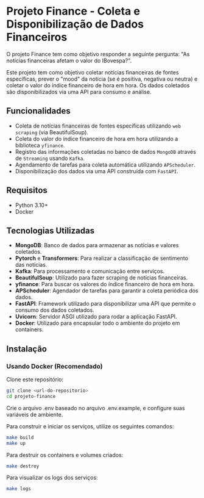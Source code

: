 # Projeto Finance - Coleta e Disponibilização de Dados Financeiros

O projeto Finance tem como objetivo responder a seguinte pergunta: "As notícias financeiras afetam o valor do IBovespa?".

Este projeto tem como objetivo coletar notícias financeiras de fontes específicas, prever o "mood" da notícia (se é positiva, negativa ou neutra) e coletar o valor do índice financeiro de hora em hora. Os dados coletados são disponibilizados via uma API para consumo e análise.


## Funcionalidades

- Coleta de notícias financeiras de fontes específicas utilizando `web scraping` (via BeautifulSoup).
- Coleta do valor do índice financeiro de hora em hora utilizando a biblioteca `yfinance`.
- Registro das informações coletadas no banco de dados `MongoDB` através de `Streaming` usando `Kafka`.
- Agendamento de tarefas para coleta automática utilizando `APScheduler`.
- Disponibilização dos dados via uma API construída com `FastAPI`.

## Requisitos

- Python 3.10+
- Docker

## Tecnologias Utilizadas

- **MongoDB**: Banco de dados para armazenar as notícias e valores coletados.
- **Pytorch** e **Transformers**: Para realizar a classificação de sentimento das notícias.
- **Kafka**: Para processamento e comunicação entre serviços.
- **BeautifulSoup**: Utilizado para fazer scraping de notícias financeiras.
- **yfinance**: Para buscar os valores do índice financeiro de hora em hora.
- **APScheduler**: Agendador de tarefas para garantir a coleta periódica dos dados.
- **FastAPI**: Framework utilizado para disponibilizar uma API que permite o consumo dos dados coletados.
- **Uvicorn**: Servidor ASGI utilizado para rodar a aplicação FastAPI.
- **Docker**: Utilizado para encapsular todo o ambiente do projeto em containers.

## Instalação

### Usando Docker (Recomendado)

Clone este repositório:

```bash
git clone <url-do-repositorio>
cd projeto-finance
```

Crie o arquivo .env baseado no arquivo .env.example, e configure suas variáveis de ambiente.

Para construir e iniciar os serviços, utilize os seguintes comandos:

```bash
make build
make up
````
Para destruir os containers e volumes criados:

```bash
make destroy
```

Para visualizar os logs dos serviços:

```bash
make logs
```
